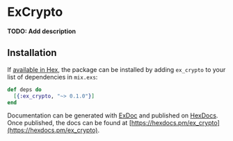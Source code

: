 # ExCrypto

**TODO: Add description**

## Installation

If [available in Hex](https://hex.pm/docs/publish), the package can be installed
by adding `ex_crypto` to your list of dependencies in `mix.exs`:

```elixir
def deps do
  [{:ex_crypto, "~> 0.1.0"}]
end
```

Documentation can be generated with [ExDoc](https://github.com/elixir-lang/ex_doc)
and published on [HexDocs](https://hexdocs.pm). Once published, the docs can
be found at [https://hexdocs.pm/ex_crypto](https://hexdocs.pm/ex_crypto).

